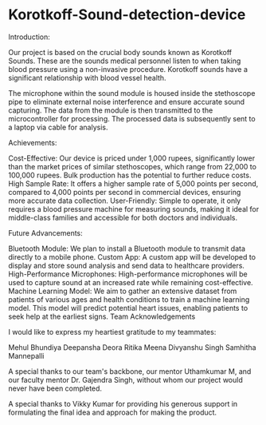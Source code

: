 # Korotkoff-Sound-detection-device

Introduction:

Our project is based on the crucial body sounds known as Korotkoff Sounds. These are the sounds medical personnel listen to when taking blood pressure using a non-invasive procedure. Korotkoff sounds have a significant relationship with blood vessel health.

The microphone within the sound module is housed inside the stethoscope pipe to eliminate external noise interference and ensure accurate sound capturing. The data from the module is then transmitted to the microcontroller for processing. The processed data is subsequently sent to a laptop via cable for analysis.

Achievements:

Cost-Effective: Our device is priced under 1,000 rupees, significantly lower than the market prices of similar stethoscopes, which range from 22,000 to 100,000 rupees. Bulk production has the potential to further reduce costs.
High Sample Rate: It offers a higher sample rate of 5,000 points per second, compared to 4,000 points per second in commercial devices, ensuring more accurate data collection.
User-Friendly: Simple to operate, it only requires a blood pressure machine for measuring sounds, making it ideal for middle-class families and accessible for both doctors and individuals.

Future Advancements:

Bluetooth Module: We plan to install a Bluetooth module to transmit data directly to a mobile phone.
Custom App: A custom app will be developed to display and store sound analysis and send data to healthcare providers.
High-Performance Microphones: High-performance microphones will be used to capture sound at an increased rate while remaining cost-effective.
Machine Learning Model: We aim to gather an extensive dataset from patients of various ages and health conditions to train a machine learning model. This model will predict potential heart issues, enabling patients to seek help at the earliest signs.
Team Acknowledgements

I would like to express my heartiest gratitude to my teammates:

Mehul Bhundiya
Deepansha Deora
Ritika Meena
Divyanshu Singh
Samhitha Mannepalli

A special thanks to our team's backbone, our mentor Uthamkumar M, and our faculty mentor Dr. Gajendra Singh, without whom our project would never have been completed.

A special thanks to Vikky Kumar for providing his generous support in formulating the final idea and approach for making the product.
